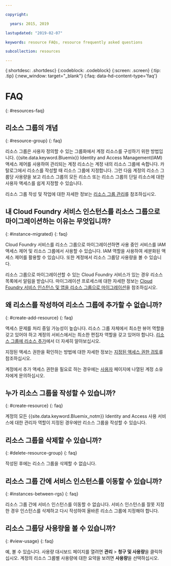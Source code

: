 ```yaml
---

copyright:

  years: 2015, 2019

lastupdated: "2019-02-07"

keywords: resource FAQs, resource frequently asked questions

subcollection: resources

---
```



{:shortdesc: .shortdesc}
{:codeblock: .codeblock}
{:screen: .screen}
{:tip: .tip}
{:new_window: target="_blank"}
{:faq: data-hd-content-type='faq'}


# FAQ
{: #resources-faq}

## 리소스 그룹의 개념
{: #resource-group}
{: faq}

리소스 그룹은 사용자 정의할 수 있는 그룹화에서 계정 리소스를 구성하기 위한 방법입니다. {{site.data.keyword.Bluemix}} Identity and Access Management(IAM) 액세스 제어를 사용하여 관리되는 계정 리소스는 계정 내의 리소스 그룹에 속합니다. 카탈로그에서 리소스를 작성할 때 리소스 그룹에 지정합니다. 그런 다음 계정의 리소스 그룹당 사용량을 보고 리소스 그룹의 모든 리소스 또는 리소스 그룹의 단일 리소스에 대한 사용자 액세스를 쉽게 지정할 수 있습니다.

리소스 그룹 작성 및 작업에 대한 자세한 정보는 [리소스 그룹 관리](/docs/resources?topic=resources-rgs)를 참조하십시오.  

## 내 Cloud Foundry 서비스 인스턴스를 리소스 그룹으로 마이그레이션하는 이유는 무엇입니까?
{: #instance-migrated}
{: faq}

Cloud Foundry 서비스를 리소스 그룹으로 마이그레이션하면 사용 중인 서비스를 IAM 액세스 제어 및 리소스 그룹에서 사용할 수 있습니다. IAM 역할을 사용하여 세분화된 액세스 제어를 활용할 수 있습니다. 또한 계정에서 리소스 그룹당 사용량을 볼 수 있습니다.

리소스 그룹으로 마이그레이션할 수 있는 Cloud Foundry 서비스가 있는 경우 리소스 목록에서 알림을 받습니다. 마이그레이션 프로세스에 대한 자세한 정보는 [Cloud Foundry 서비스 인스턴스 및 앱을 리소스 그룹으로 마이그레이션](/docs/resources?topic=resources-migrate)을 참조하십시오.

## 왜 리소스를 작성하여 리소스 그룹에 추가할 수 없습니까?
{: #create-add-resource}
{: faq}

액세스 문제를 처리 중일 가능성이 높습니다. 리소스 그룹 자체에서 최소한 뷰어 역할을 갖고 있어야 하고 계정의 서비스에서는 최소한 편집자 역할을 갖고 있어야 합니다. [리소스 그룹에 리소스 추가](/docs/resources?topic=resources-rgs#add_to_rgs)에서 더 자세히 알아보십시오.

지정된 액세스 권한을 확인하는 방법에 대한 자세한 정보는 [지정된 액세스 권한 검토](/docs/iam?topic=iam-iammanidaccser#review_your_access)를 참조하십시오.

계정에서 추가 액세스 권한을 필요로 하는 경우에는 [사용자](https://{DomainName}/iam#/users) 페이지에 나열된 계정 소유자에게 문의하십시오.

## 누가 리소스 그룹을 작성할 수 있습니까?
{: #create-resource}
{: faq}

계정의 모든 {{site.data.keyword.Bluemix_notm}} Identity and Access 사용 서비스에 대한 관리자 역할이 지정된 경우에만 리소스 그룹을 작성할 수 있습니다.

## 리소스 그룹을 삭제할 수 있습니까?
{: #delete-resource-group}
{: faq}

작성된 후에는 리소스 그룹을 삭제할 수 없습니다.

## 리소스 그룹 간에 서비스 인스턴스를 이동할 수 있습니까?
{: #instances-between-rgs}
{: faq}

리소스 그룹 간에 서비스 인스턴스를 이동할 수 없습니다. 서비스 인스턴스를 잘못 지정한 경우 인스턴스를 삭제하고 다시 작성하여 올바른 리소스 그룹에 지정해야 합니다.  

## 리소스 그룹당 사용량을 볼 수 있습니까?
{: #view-usage}
{: faq}

예, 볼 수 있습니다. 사용량 대시보드 페이지를 열려면 **관리** &gt; **청구 및 사용량**을 클릭하십시오. 계정의 리소스 그룹별 사용량에 대한 요약을 보려면 **사용량**을 선택하십시오.
